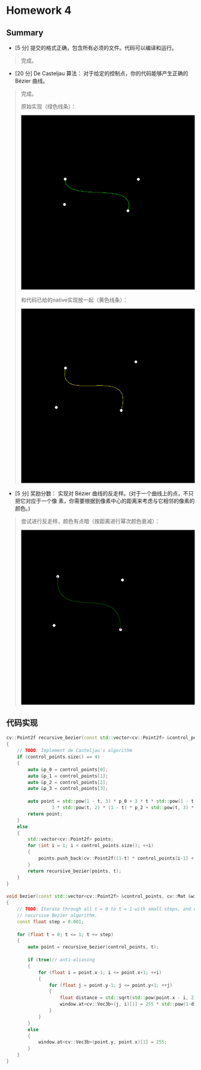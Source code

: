 # Homework 4

## Summary

* [5 分] 提交的格式正确，包含所有必须的文件。代码可以编译和运行。 

> 完成。

* [20 分] De Casteljau 算法： 对于给定的控制点，你的代码能够产生正确的 Bézier 曲线。 

> 完成。
>
> 原始实现（绿色线条）：
>
> ![origin](./images/bezier_origin.png)
>
> 和代码已给的native实现放一起（黄色线条）：
>
> ![yellow](./images/bezier_yellow.png)

* [5 分] 奖励分数： 实现对 Bézier 曲线的反走样。(对于一个曲线上的点，不只把它对应于一个像 素，你需要根据到像素中心的距离来考虑与它相邻的像素的颜色。)

>尝试进行反走样，颜色有点暗（按距离进行幂次颜色衰减）：
>
>![anti-aliasing](./images/bezier_anti-aliasing.png)

## 代码实现

```cpp
cv::Point2f recursive_bezier(const std::vector<cv::Point2f> &control_points, float t) 
{
    // TODO: Implement de Casteljau's algorithm
    if (control_points.size() == 4)
    {
        auto &p_0 = control_points[0];
        auto &p_1 = control_points[1];
        auto &p_2 = control_points[2];
        auto &p_3 = control_points[3];
        
        auto point = std::pow(1 - t, 3) * p_0 + 3 * t * std::pow(1 - t, 2) * p_1 +
                 3 * std::pow(t, 2) * (1 - t) * p_2 + std::pow(t, 3) * p_3;
        return point;
    }
    else
    {
        std::vector<cv::Point2f> points;
        for (int i = 1; i < control_points.size(); ++i)
        {
            points.push_back(cv::Point2f((1-t) * control_points[i-1] + t * control_points[i]));
        }
        return recursive_bezier(points, t);
    }
}

void bezier(const std::vector<cv::Point2f> &control_points, cv::Mat &window) 
{
    // TODO: Iterate through all t = 0 to t = 1 with small steps, and call de Casteljau's 
    // recursive Bezier algorithm.
    const float step = 0.001;

    for (float t = 0; t <= 1; t += step)
    {
        auto point = recursive_bezier(control_points, t);

        if (true)// anti-aliasing
        {
            for (float i = point.x-1; i <= point.x+1; ++i)
            {
                for (float j = point.y-1; j <= point.y+1; ++j)
                {
                    float distance = std::sqrt(std::pow(point.x - i, 2) + std::pow(point.y - j, 2)) / 3; // 到中心点的距离为0-2*1.414不等，压缩到1以内
                    window.at<cv::Vec3b>(j, i)[1] = 255 * std::pow(1-distance, 3); // 越接近越绿，原点最绿，周围迅速变浅(幂运算加快衰减速度)
                }
            }
        }
        else
        {
            window.at<cv::Vec3b>(point.y, point.x)[1] = 255;
        }
    }
}
```

